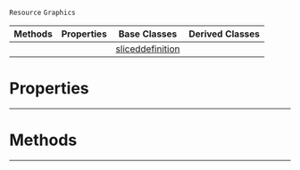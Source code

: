  `Resource` `Graphics`



|Methods|Properties|Base Classes|Derived Classes|
|---|---|---|---|
| | |[sliceddefinition](https://github.com/ZilchEngine/ZilchDocs/blob/master/code_reference/class_reference/sliceddefinition.md)| |


 #  Properties


---  
 #  Methods


---  
 

 